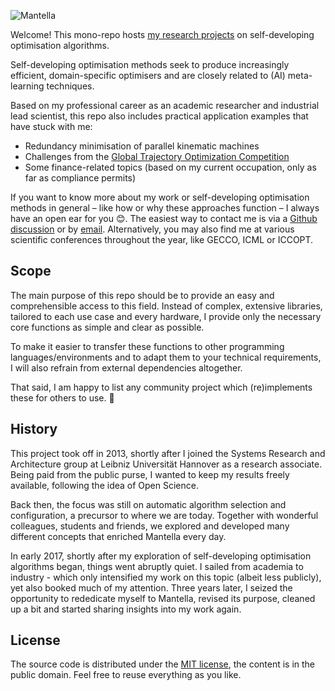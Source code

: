 ![Mantella](https://github.com/sebiniemann/Mantella/raw/master/assets/logoWithName-499x128.png)

Welcome! This mono-repo hosts [my research projects](https://sebiniemann.github.io/Mantella/) on self-developing optimisation algorithms.

Self-developing optimisation methods seek to produce increasingly efficient, domain-specific optimisers and are closely related to (AI) meta-learning techniques.

Based on my professional career as an academic researcher and industrial lead scientist, this repo also includes practical application examples that have stuck with me:

- Redundancy minimisation of parallel kinematic machines
- Challenges from the [Global Trajectory Optimization Competition](https://sophia.estec.esa.int/gtoc_portal/)
- Some finance-related topics (based on my current occupation, only as far as compliance permits)

If you want to know more about my work or self-developing optimisation methods in general – like how or why these approaches function – I always have an open ear for you 😊. The easiest way to contact me is via a [Github discussion](https://github.com/sebiniemann/Mantella/discussions/new) or by [email](mailto:sebiniemann@gmail.com). Alternatively, you may also find me at various scientific conferences throughout the year, like GECCO, ICML or ICCOPT.

## Scope

The main purpose of this repo should be to provide an easy and comprehensible access to this field. Instead of complex, extensive libraries, tailored to each use case and every hardware, I provide only the necessary core functions as simple and clear as possible.

To make it easier to transfer these functions to other programming languages/environments and to adapt them to your technical requirements, I will also refrain from external dependencies altogether.

That said, I am happy to list any community project which (re)implements these for others to use. 🚀

## History

This project took off in 2013, shortly after I joined the Systems Research and Architecture group at Leibniz Universität Hannover as a research associate. Being paid from the public purse, I wanted to keep my results freely available, following the idea of Open Science.

Back then, the focus was still on automatic algorithm selection and configuration, a precursor to where we are today. Together with wonderful colleagues, students and friends, we explored and developed many different concepts that enriched Mantella every day.

In early 2017, shortly after my exploration of self-developing optimisation algorithms began, things went abruptly quiet. I sailed from academia to industry - which only intensified my work on this topic (albeit less publicly), yet also booked much of my attention. Three years later, I seized the opportunity to rededicate myself to Mantella, revised its purpose, cleaned up a bit and started sharing insights into my work again.

## License

The source code is distributed under the [MIT license](http://opensource.org/licenses/MIT), the content is in the public domain. Feel free to reuse everything as you like.
